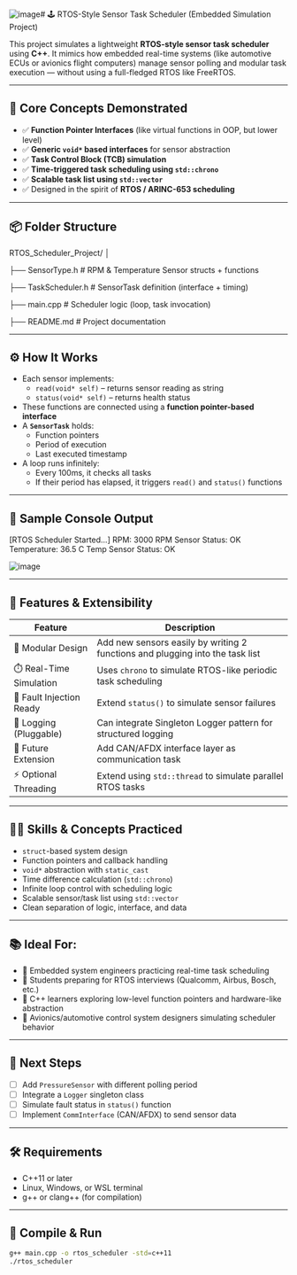 ![image](https://github.com/user-attachments/assets/4f87d6e6-2281-4f22-8c8c-38b5ed0bc6d2)# 🕹️ RTOS-Style Sensor Task Scheduler (Embedded Simulation Project)

This project simulates a lightweight **RTOS-style sensor task scheduler** using **C++**. It mimics how embedded real-time systems (like automotive ECUs or avionics flight computers) manage sensor polling and modular task execution — without using a full-fledged RTOS like FreeRTOS.

---

## 🧠 Core Concepts Demonstrated

- ✅ **Function Pointer Interfaces** (like virtual functions in OOP, but lower level)
- ✅ **Generic `void*` based interfaces** for sensor abstraction
- ✅ **Task Control Block (TCB) simulation**
- ✅ **Time-triggered task scheduling using `std::chrono`**
- ✅ **Scalable task list using `std::vector`**
- ✅ Designed in the spirit of **RTOS / ARINC-653 scheduling**

---

## 📦 Folder Structure

RTOS_Scheduler_Project/
│

├── SensorType.h # RPM & Temperature Sensor structs + functions

├── TaskScheduler.h # SensorTask definition (interface + timing)

├── main.cpp # Scheduler logic (loop, task invocation)

├── README.md # Project documentation



---

## ⚙️ How It Works

- Each sensor implements:
  - `read(void* self)` – returns sensor reading as string
  - `status(void* self)` – returns health status
- These functions are connected using a **function pointer-based interface**
- A **`SensorTask`** holds:
  - Function pointers
  - Period of execution
  - Last executed timestamp
- A loop runs infinitely:
  - Every 100ms, it checks all tasks
  - If their period has elapsed, it triggers `read()` and `status()` functions

---

## 🔁 Sample Console Output

[RTOS Scheduler Started...]
RPM: 3000
RPM Sensor Status: OK
Temperature: 36.5 C
Temp Sensor Status: OK


![image](https://github.com/user-attachments/assets/3e93ce9d-28c5-4f66-846f-0a6f5bac8297)



---

## 🚀 Features & Extensibility

| Feature              | Description |
|----------------------|-------------|
| 🎯 Modular Design     | Add new sensors easily by writing 2 functions and plugging into the task list |
| ⏱️ Real-Time Simulation | Uses `chrono` to simulate RTOS-like periodic task scheduling |
| 🧪 Fault Injection Ready | Extend `status()` to simulate sensor failures |
| 📓 Logging (Pluggable)  | Can integrate Singleton Logger pattern for structured logging |
| 🔌 Future Extension     | Add CAN/AFDX interface layer as communication task |
| ⚡ Optional Threading   | Extend using `std::thread` to simulate parallel RTOS tasks |

---

## 👨‍💻 Skills & Concepts Practiced

- `struct`-based system design
- Function pointers and callback handling
- `void*` abstraction with `static_cast`
- Time difference calculation (`std::chrono`)
- Infinite loop control with scheduling logic
- Scalable sensor/task list using `std::vector`
- Clean separation of logic, interface, and data

---

## 📚 Ideal For:

- 🔧 Embedded system engineers practicing real-time task scheduling
- 🧠 Students preparing for RTOS interviews (Qualcomm, Airbus, Bosch, etc.)
- 🧪 C++ learners exploring low-level function pointers and hardware-like abstraction
- 🛫 Avionics/automotive control system designers simulating scheduler behavior

---

## 📌 Next Steps

- [ ] Add `PressureSensor` with different polling period
- [ ] Integrate a `Logger` singleton class
- [ ] Simulate fault status in `status()` function
- [ ] Implement `CommInterface` (CAN/AFDX) to send sensor data

---

## 🛠️ Requirements

- C++11 or later
- Linux, Windows, or WSL terminal
- g++ or clang++ (for compilation)

---

## 🧪 Compile & Run

```bash
g++ main.cpp -o rtos_scheduler -std=c++11
./rtos_scheduler

